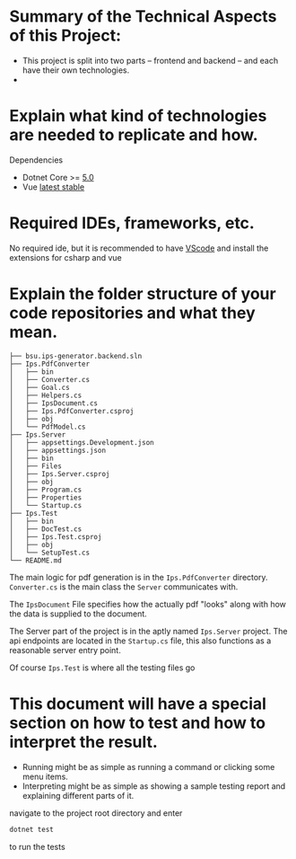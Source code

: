 # Summary of the Technical Aspects of this Project:
- This project is split into two parts – frontend and backend – and each have their own technologies.
- 
# Explain what kind of technologies are needed to replicate and how.
Dependencies
- Dotnet Core >= [5.0](https://dotnet.microsoft.com/download)
- Vue [latest stable](https://vuejs.org/v2/guide/installation.html)

# Required IDEs, frameworks, etc.
No required ide, but it is recommended to have [VScode](https://code.visualstudio.com/) and install the extensions for csharp and vue

# Explain the folder structure of your code repositories and what they mean.
```
├── bsu.ips-generator.backend.sln
├── Ips.PdfConverter
│   ├── bin
│   ├── Converter.cs
│   ├── Goal.cs
│   ├── Helpers.cs
│   ├── IpsDocument.cs
│   ├── Ips.PdfConverter.csproj
│   ├── obj
│   └── PdfModel.cs
├── Ips.Server
│   ├── appsettings.Development.json
│   ├── appsettings.json
│   ├── bin
│   ├── Files
│   ├── Ips.Server.csproj
│   ├── obj
│   ├── Program.cs
│   ├── Properties
│   └── Startup.cs
├── Ips.Test
│   ├── bin
│   ├── DocTest.cs
│   ├── Ips.Test.csproj
│   ├── obj
│   └── SetupTest.cs
└── README.md
```

The main logic for pdf generation is in the `Ips.PdfConverter` directory.
`Converter.cs` is the main class the `Server` communicates with.

The `IpsDocument` File specifies how the actually pdf "looks" along with
how the data is supplied to the document.

The Server part of the project is in the aptly named `Ips.Server` project.
The api endpoints are located in the `Startup.cs` file, this also functions as a reasonable server entry point.

Of course `Ips.Test` is where all the testing files go 


# This document will have a special section on how to test and how to interpret the result.
  - Running might be as simple as running a command or clicking some menu items.
  - Interpreting might be as simple as showing a sample testing report and explaining different parts of it.

navigate to the project root directory and enter
```bash
dotnet test
```
to run the tests
